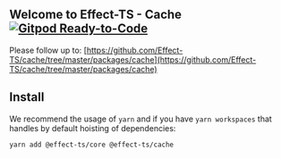 ## Welcome to Effect-TS - Cache [![Gitpod Ready-to-Code](https://img.shields.io/badge/Gitpod-ready--to--code-908a85?logo=gitpod)](https://gitpod.io/#https://github.com/Effect-TS/cache)

Please follow up to: [https://github.com/Effect-TS/cache/tree/master/packages/cache](https://github.com/Effect-TS/cache/tree/master/packages/cache)

## Install

We recommend the usage of `yarn` and if you have `yarn workspaces` that handles by default hoisting of dependencies:

```sh
yarn add @effect-ts/core @effect-ts/cache
```
